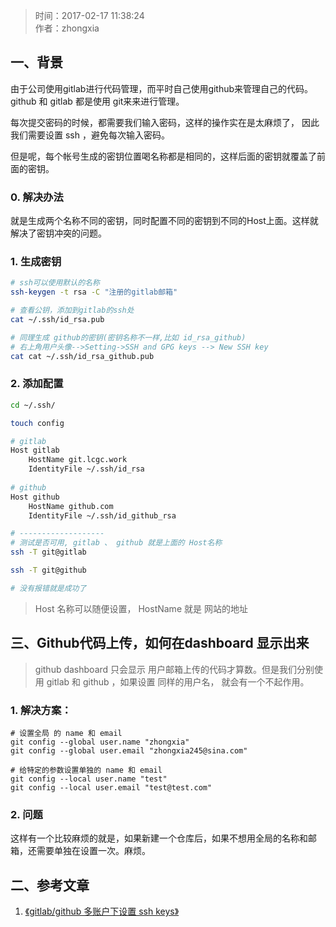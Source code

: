 >时间：2017-02-17 11:38:24  
作者：zhongxia

## 一、背景
由于公司使用gitlab进行代码管理，而平时自己使用github来管理自己的代码。 
github 和 gitlab 都是使用 git来来进行管理。

每次提交密码的时候，都需要我们输入密码，这样的操作实在是太麻烦了， 因此我们需要设置 ssh ，避免每次输入密码。

但是呢，每个帐号生成的密钥位置喝名称都是相同的，这样后面的密钥就覆盖了前面的密钥。

### 0. 解决办法
就是生成两个名称不同的密钥，同时配置不同的密钥到不同的Host上面。这样就解决了密钥冲突的问题。


### 1. 生成密钥
```bash
# ssh可以使用默认的名称
ssh-keygen -t rsa -C "注册的gitlab邮箱"

# 查看公钥，添加到gitlab的ssh处
cat ~/.ssh/id_rsa.pub

# 同理生成 github的密钥(密钥名称不一样,比如 id_rsa_github)
# 右上角用户头像-->Setting->SSH and GPG keys --> New SSH key
cat cat ~/.ssh/id_rsa_github.pub
```

### 2. 添加配置
```bash
cd ~/.ssh/

touch config

# gitlab
Host gitlab
    HostName git.lcgc.work
    IdentityFile ~/.ssh/id_rsa
  
# github
Host github
    HostName github.com
    IdentityFile ~/.ssh/id_github_rsa

# -------------------
# 测试是否可用, gitlab 、 github 就是上面的 Host名称
ssh -T git@gitlab

ssh -T git@github

# 没有报错就是成功了
```


>Host 名称可以随便设置， HostName 就是 网站的地址


## 三、Github代码上传，如何在dashboard 显示出来
>github dashboard 只会显示 用户邮箱上传的代码才算数。但是我们分别使用 gitlab 和 github ，如果设置 同样的用户名， 就会有一个不起作用。

### 1. 解决方案：
```
# 设置全局 的 name 和 email
git config --global user.name "zhongxia"
git config --global user.email "zhongxia245@sina.com"

# 给特定的参数设置单独的 name 和 email
git config --local user.name "test"
git config --local user.email "test@test.com"

```

### 2. 问题
这样有一个比较麻烦的就是，如果新建一个仓库后，如果不想用全局的名称和邮箱，还需要单独在设置一次。麻烦。



## 二、参考文章
1. [《gitlab/github 多账户下设置 ssh keys》](https://segmentfault.com/a/1190000002994742)